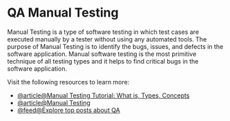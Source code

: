 # QA Manual Testing

Manual Testing is a type of software testing in which test cases are executed manually by a tester without using any automated tools. The purpose of Manual Testing is to identify the bugs, issues, and defects in the software application. Manual software testing is the most primitive technique of all testing types and it helps to find critical bugs in the software application.

Visit the following resources to learn more:

- [@article@Manual Testing Tutorial: What is, Types, Concepts](https://www.guru99.com/manual-testing.html)
- [@article@Manual Testing](https://www.tpointtech.com/manual-testing)
- [@feed@Explore top posts about QA](https://app.daily.dev/tags/qa?ref=roadmapsh)
